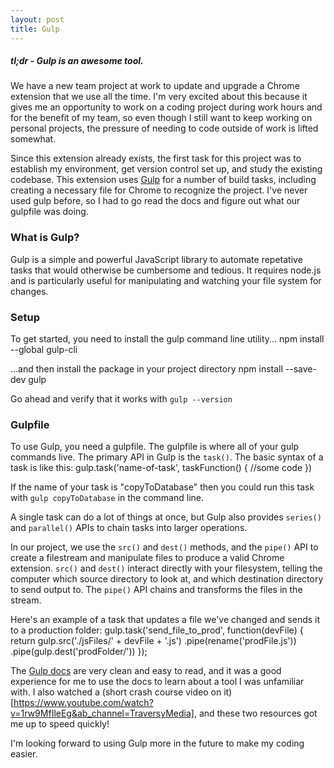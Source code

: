 ```yaml
---
layout: post
title: Gulp
---
```


##### tl;dr - Gulp is an awesome tool.

We have a new team project at work to update and upgrade a Chrome extension that we use all the time. I'm very excited about this because it gives me an opportunity to work on a coding project during work hours and for the benefit of my team, so even though I still want to keep working on personal projects, the pressure of needing to code outside of work is lifted somewhat.

Since this extension already exists, the first task for this project was to establish my environment, get version control set up, and study the existing codebase. This extension uses [Gulp](https://gulpjs.com/) for a number of build tasks, including creating a necessary file for Chrome to recognize the project. I've never used gulp before, so I had to go read the docs and figure out what our gulpfile was doing.

### What is Gulp?

Gulp is a simple and powerful JavaScript library to automate repetative tasks that would otherwise be cumbersome and tedious. It requires node.js and is particularly useful for manipulating and watching your file system for changes.

### Setup

To get started, you need to install the gulp command line utility...
    npm install --global gulp-cli

...and then install the package in your project directory
    npm install --save-dev gulp

Go ahead and verify that it works with `gulp --version`

### Gulpfile

To use Gulp, you need a gulpfile. The gulpfile is where all of your gulp commands live. The primary API in Gulp is the `task()`. The basic syntax of a task is like this:
    gulp.task('name-of-task', taskFunction() {
      //some code
    })

If the name of your task is "copyToDatabase" then you could run this task with `gulp copyToDatabase` in the command line.

A single task can do a lot of things at once, but Gulp also provides `series()` and `parallel()` APIs to chain tasks into larger operations.

In our project, we use the `src()` and `dest()` methods, and the `pipe()` API to create a filestream and manipulate files to produce a valid Chrome extension. `src()` and `dest()` interact directly with your filesystem, telling the computer which source directory to look at, and which destination directory to send output to. The `pipe()` API chains and transforms the files in the stream.

Here's an example of a task that updates a file we've changed and sends it to a production folder:
    gulp.task('send_file_to_prod', function(devFile) {
      return gulp.src('./jsFiles/' + devFile + '.js')
        .pipe(rename('prodFile.js'))
        .pipe(gulp.dest('prodFolder/'))
      });

The [Gulp docs](https://gulpjs.com/docs/en/api/concepts) are very clean and easy to read, and it was a good experience for me to use the docs to learn about a tool I was unfamiliar with. I also watched a (short crash course video on it)[https://www.youtube.com/watch?v=1rw9MfIleEg&ab_channel=TraversyMedia], and these two resources got me up to speed quickly!

I'm looking forward to using Gulp more in the future to make my coding easier.
